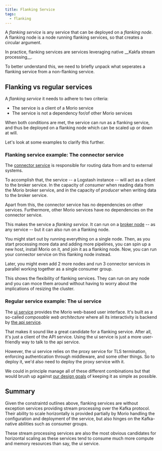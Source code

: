 ```yaml
---
title: Flanking Service
tags:
  - flanking
---
```


A _flanking service_ is any service that can be deployed on a _flanking node_.  
A flanking node is a node running flanking services, so that creates a
circular argument.

<Tldr>
In practice, flanking services are services leveraging native __Kakfa stream processing__.
</Tldr>

To better understand this, we need to briefly unpack what seperates a flanking
service from a non-flanking service.

## Flanking vs regular services

A _flanking service_ it needs to adhere to two criteria:

- The service is a client of a Morio service
- The service is not a dependency for/of other Morio services

When both conditions are met, the service can run as a flanking service, and
thus be deployed on a flanking node which can be scaled up or down at will.

Let's look at some examples to clarify this further.

### Flanking service example: The connector service

The [connector service](/docs/guides/services/connector) is responsible for
routing data from and to external systems.

To accomplish that, the service -- a Logstash instance -- will act as a client to the
broker service.
In the capacity of _consumer_ when reading data from the
Morio broker service, and in the capacity of _producer_ when writing data
to the broker service.

Apart from this, the connector service has no dependencies on other services.
Furthermore, other Morio services have no dependencies on the connector service.

This makes the service a _flanking service_. It can run on a [broker
node](/docs/reference/terminology/broker-node) -- as any service -- but it can
also run on a flanking node.

You might start out by running everything on a single node. Then, as you start
processing more data and adding more pipelines, you can spin up a new host,
install Morio on it, and join it as a flanking node.
Now, you can run your connector service on this flanking node instead.

Later, you might even add 2 more nodes and run 3 connector services in parallel
working together as a single consumer group.

This shows the flexibility of flanking services. They can run on any node and
you can moce them around without having to worry about the implications of
resizing the cluster.

### Regular service example: The ui service

The [ui service](/docs/guides/services/ui) provides the Morio web-based user interface.
It's built as a so-called _composable web architecture_ where all its interactivity
is backend by [the api service](/docs/guides/services/api).

That makes it sound like a great candidate for a flanking service. After all,
it's just a client of the API service. Using the ui service is just a more
user-friendly way to talk to the api service.

However, the ui service relies on the proxy service for TLS termination,
enforcing authentication through middleware, and some other things.
So to deploy it, we'd also need to deploy the proxy service with it.

We could in principle manage all of these different combinations but that would
brush up against [our design goals](/docs/guides/goals) of keeping it as simple
as possible.

## Summary

Given the constraintd outlines above, flanking services are without exception
services providing stream processing over the Kafka protocol. Their ability
to scale horizontally is provided partially by Morio handling the configuration
and deployment of the service, but also hinges on the Kafka-native abilities
such as consumer groups.

These stream processing services are also the most obvious candidates for
horizontal scaling as these services tend to consume much more compute and
memory resources than say, the ui service.
